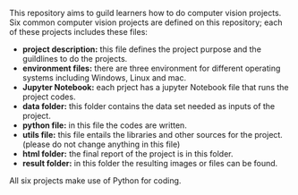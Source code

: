 This repository aims to guild learners how to do computer vision projects. Six common computer vision projects are defined on this repository; each of these projects includes these files:

* **project description:** this file defines the project purpose and the guildlines to do the projects.
* **environment files:** there are three environment for different operating systems including Windows, Linux and mac.
* **Jupyter Notebook:** each prject has a jupyter Notebook file that runs the project codes.
* **data folder:** this folder contains the data set needed as inputs of the project.
* **python file:** in this file the codes are written.
* **utils file:** this file entails the libraries and other sources for the project. (please do not change anything in this file)
* **html folder:** the final report of the project is in this folder.
* **result folder:** in this folder the resulting images or files can be found.

All six projects make use of Python for coding.
